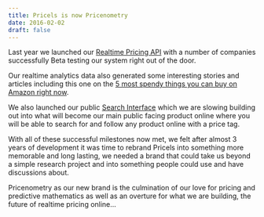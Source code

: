 ```yaml
---
title: Pricels is now Pricenometry
date: 2016-02-02
draft: false
---
```


Last year we launched our <a href="http://developers.pricenometry.com" target="_blank">Realtime Pricing API</a> with a number of companies successfully Beta testing our system right out of the door.

Our realtime analytics data also generated some interesting stories and articles including this one on the <a href="https://medium.com/@genevate/5-most-spendy-things-you-can-buy-on-amazon-right-now-c547a26e7acf#.4k0qoiiif" target="_blank">5 most spendy things you can buy on Amazon right now</a>.

We also launched our public <a href="http://pricenometry.com" target="_blank">Search Interface</a> which we are slowing building out into what will become our main public facing product online where you will be able to search for and follow any product online with a price tag.

With all of these successful milestones now met, we felt after almost 3 years of development it was time to rebrand Pricels into something more memorable and long lasting, we needed a brand that could take us beyond a simple research project and into something people could use and have discussions about.

Pricenometry as our new brand is the culmination of our love for pricing and predictive mathematics as well as an overture for what we are building, the future of realtime pricing online...
